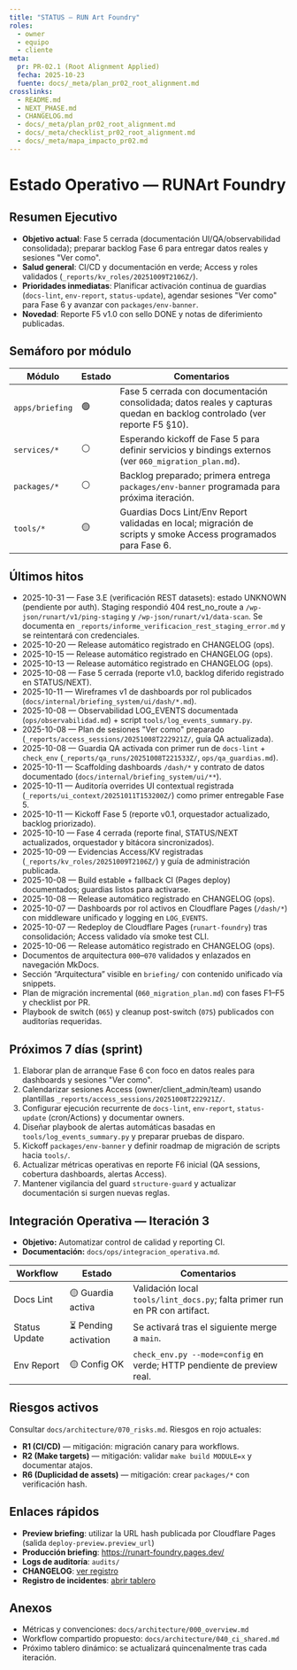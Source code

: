 ```yaml
---
title: "STATUS — RUN Art Foundry"
roles:
  - owner
  - equipo
  - cliente
meta:
  pr: PR-02.1 (Root Alignment Applied)
  fecha: 2025-10-23
  fuente: docs/_meta/plan_pr02_root_alignment.md
crosslinks:
  - README.md
  - NEXT_PHASE.md
  - CHANGELOG.md
  - docs/_meta/plan_pr02_root_alignment.md
  - docs/_meta/checklist_pr02_root_alignment.md
  - docs/_meta/mapa_impacto_pr02.md
---
```

<!--
Bloque canónico añadido por PR-02.1 (Root Alignment Applied)
Ver documentación y meta en docs/_meta/plan_pr02_root_alignment.md
-->

# Estado Operativo — RUNArt Foundry

## Resumen Ejecutivo

- **Objetivo actual**: Fase 5 cerrada (documentación UI/QA/observabilidad consolidada); preparar backlog Fase 6 para entregar datos reales y sesiones "Ver como".
- **Salud general**: CI/CD y documentación en verde; Access y roles validados (`_reports/kv_roles/20251009T2106Z/`).
- **Prioridades inmediatas**: Planificar activación continua de guardias (`docs-lint`, `env-report`, `status-update`), agendar sesiones "Ver como" para Fase 6 y avanzar con `packages/env-banner`.
- **Novedad**: Reporte F5 v1.0 con sello DONE y notas de diferimiento publicadas.

## Semáforo por módulo

| Módulo | Estado | Comentarios |
| --- | --- | --- |
| `apps/briefing` | 🟢 | Fase 5 cerrada con documentación consolidada; datos reales y capturas quedan en backlog controlado (ver reporte F5 §10). |
| `services/*` | ⚪ | Esperando kickoff de Fase 5 para definir servicios y bindings externos (ver `060_migration_plan.md`). |
| `packages/*` | ⚪ | Backlog preparado; primera entrega `packages/env-banner` programada para próxima iteración. |
| `tools/*` | 🟡 | Guardias Docs Lint/Env Report validadas en local; migración de scripts y smoke Access programados para Fase 6. |

## Últimos hitos
- 2025-10-31 — Fase 3.E (verificación REST datasets): estado UNKNOWN (pendiente por auth). Staging respondió 404 rest_no_route a `/wp-json/runart/v1/ping-staging` y `/wp-json/runart/v1/data-scan`. Se documenta en `_reports/informe_verificacion_rest_staging_error.md` y se reintentará con credenciales.
- 2025-10-20 — Release automático registrado en CHANGELOG (ops).
- 2025-10-15 — Release automático registrado en CHANGELOG (ops).
- 2025-10-13 — Release automático registrado en CHANGELOG (ops).
- 2025-10-08 — Fase 5 cerrada (reporte v1.0, backlog diferido registrado en STATUS/NEXT).
- 2025-10-11 — Wireframes v1 de dashboards por rol publicados (`docs/internal/briefing_system/ui/dash/*.md`).
- 2025-10-08 — Observabilidad LOG_EVENTS documentada (`ops/observabilidad.md`) + script `tools/log_events_summary.py`.
- 2025-10-08 — Plan de sesiones "Ver como" preparado (`_reports/access_sessions/20251008T222921Z/`, guía QA actualizada).
- 2025-10-08 — Guardia QA activada con primer run de `docs-lint` + `check_env` (`_reports/qa_runs/20251008T221533Z/`, `ops/qa_guardias.md`).
- 2025-10-11 — Scaffolding dashboards `/dash/*` y contrato de datos documentado (`docs/internal/briefing_system/ui/**`).
- 2025-10-11 — Auditoría overrides UI contextual registrada (`_reports/ui_context/20251011T153200Z/`) como primer entregable Fase 5.
- 2025-10-11 — Kickoff Fase 5 (reporte v0.1, orquestador actualizado, backlog priorizado).
- 2025-10-10 — Fase 4 cerrada (reporte final, STATUS/NEXT actualizados, orquestador y bitácora sincronizados).
- 2025-10-09 — Evidencias Access/KV registradas (`_reports/kv_roles/20251009T2106Z/`) y guía de administración publicada.
- 2025-10-08 — Build estable + fallback CI (Pages deploy) documentados; guardias listos para activarse.
- 2025-10-08 — Release automático registrado en CHANGELOG (ops).
- 2025-10-07 — Dashboards por rol activos en Cloudflare Pages (`/dash/*`) con middleware unificado y logging en `LOG_EVENTS`.
- 2025-10-07 — Redeploy de Cloudflare Pages (`runart-foundry`) tras consolidación; Access validado vía smoke test CLI.
- 2025-10-06 — Release automático registrado en CHANGELOG (ops).
- Documentos de arquitectura `000`–`070` validados y enlazados en navegación MkDocs.
- Sección “Arquitectura” visible en `briefing/` con contenido unificado vía snippets.
- Plan de migración incremental (`060_migration_plan.md`) con fases F1–F5 y checklist por PR.
- Playbook de switch (`065`) y cleanup post-switch (`075`) publicados con auditorías requeridas.

## Próximos 7 días (sprint)

1. Elaborar plan de arranque Fase 6 con foco en datos reales para dashboards y sesiones "Ver como".
2. Calendarizar sesiones Access (owner/client_admin/team) usando plantillas `_reports/access_sessions/20251008T222921Z/`.
3. Configurar ejecución recurrente de `docs-lint`, `env-report`, `status-update` (cron/Actions) y documentar owners.
4. Diseñar playbook de alertas automáticas basadas en `tools/log_events_summary.py` y preparar pruebas de disparo.
5. Kickoff `packages/env-banner` y definir roadmap de migración de scripts hacia `tools/`.
6. Actualizar métricas operativas en reporte F6 inicial (QA sessions, cobertura dashboards, alertas Access).
7. Mantener vigilancia del guard `structure-guard` y actualizar documentación si surgen nuevas reglas.

## Integración Operativa — Iteración 3

- **Objetivo:** Automatizar control de calidad y reporting CI.
- **Documentación:** `docs/ops/integracion_operativa.md`.

| Workflow | Estado | Comentarios |
| --- | --- | --- |
| Docs Lint | 🟡 Guardia activa | Validación local `tools/lint_docs.py`; falta primer run en PR con artifact.
| Status Update | ⏳ Pending activation | Se activará tras el siguiente merge a `main`.
| Env Report | 🟡 Config OK | `check_env.py --mode=config` en verde; HTTP pendiente de preview real.

## Riesgos activos

Consultar `docs/architecture/070_risks.md`. Riesgos en rojo actuales:

- **R1 (CI/CD)** — mitigación: migración canary para workflows.
- **R2 (Make targets)** — mitigación: validar `make build MODULE=x` y documentar atajos.
- **R6 (Duplicidad de assets)** — mitigación: crear `packages/*` con verificación hash.

## Enlaces rápidos

- **Preview briefing**: utilizar la URL hash publicada por Cloudflare Pages (salida `deploy-preview.preview_url`)
- **Producción briefing**: https://runart-foundry.pages.dev/
- **Logs de auditoría**: `audits/`
- **CHANGELOG**: [ver registro](CHANGELOG.md)
- **Registro de incidentes**: [abrir tablero](incidents.md)

## Anexos

- Métricas y convenciones: `docs/architecture/000_overview.md`
- Workflow compartido propuesto: `docs/architecture/040_ci_shared.md`
- Próximo tablero dinámico: se actualizará quincenalmente tras cada iteración.
